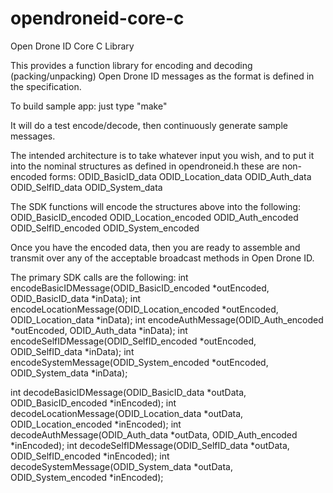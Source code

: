 # opendroneid-core-c
Open Drone ID Core C Library

This provides a function library for encoding and decoding (packing/unpacking) Open Drone ID messages as the format is defined in the specification.

To build sample app:
just type "make"

It will do a test encode/decode, then continuously generate sample messages.

The intended architecture is to take whatever input you wish, and to put it into the nominal structures as defined in opendroneid.h these are non-encoded forms:
ODID_BasicID_data
ODID_Location_data
ODID_Auth_data
ODID_SelfID_data
ODID_System_data

The SDK functions will encode the structures above into the following:
ODID_BasicID_encoded
ODID_Location_encoded
ODID_Auth_encoded
ODID_SelfID_encoded
ODID_System_encoded

Once you have the encoded data, then you are ready to assemble and transmit over any of the acceptable broadcast methods in Open Drone ID.

The primary SDK calls are the following:
int encodeBasicIDMessage(ODID_BasicID_encoded *outEncoded, ODID_BasicID_data *inData);
int encodeLocationMessage(ODID_Location_encoded *outEncoded, ODID_Location_data *inData);
int encodeAuthMessage(ODID_Auth_encoded *outEncoded, ODID_Auth_data *inData);
int encodeSelfIDMessage(ODID_SelfID_encoded *outEncoded, ODID_SelfID_data *inData);
int encodeSystemMessage(ODID_System_encoded *outEncoded, ODID_System_data *inData);

int decodeBasicIDMessage(ODID_BasicID_data *outData, ODID_BasicID_encoded *inEncoded);
int decodeLocationMessage(ODID_Location_data *outData, ODID_Location_encoded *inEncoded);
int decodeAuthMessage(ODID_Auth_data *outData, ODID_Auth_encoded *inEncoded);
int decodeSelfIDMessage(ODID_SelfID_data *outData, ODID_SelfID_encoded *inEncoded);
int decodeSystemMessage(ODID_System_data *outData, ODID_System_encoded *inEncoded);

